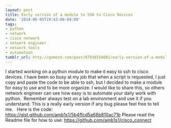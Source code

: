 ```yaml
---
layout: post
title: Early version of a module to SSH to Cisco Devices
date: '2014-06-05T19:43:00-04:00'
tags:
- python
- network
- cisco network
- network engineer
- network tools
- automation
tumblr_url: http://gomezd.com/post/87936550081/early-version-of-a-module-to-ssh-to-cisco-devices
---
```

I started working on a python module to make it easy to ssh to cisco devices. I have been so busy at my job that when a script is requested, I just copy and paste the code to be able to ssh, but I decided to make a module for easy to use and to be more organize. I would like to share this, so others network engineer can see how easy is to automate your daily work with python. 
Remember always test on a lab environment and use it if you understand. This is a really early version if any bug please feel free to tell me.  
Here is the code:
https://gist.github.com/amb1s1/5b4ffcd5a68b810ac71b
Please read the Readme file for how to use:
https://github.com/amb1s1/cisco_connect
